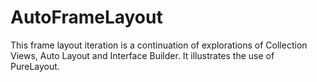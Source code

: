 # AutoFrameLayout
This frame layout iteration is a continuation of explorations of Collection Views, Auto Layout and Interface Builder. It illustrates the use of PureLayout.
